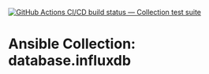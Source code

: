[![GitHub Actions CI/CD build status — Collection test suite](https://github.com/coll-test/database.influxdb/workflows/Collection%20test%20suite/badge.svg?branch=master)](https://github.com/coll-test/database.influxdb/actions?query=workflow%3A%22Collection%20test%20suite%22)

Ansible Collection: database.influxdb
=================================================